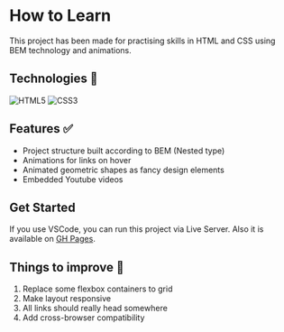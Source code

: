 # How to Learn

This project has been made for practising skills in HTML and CSS using BEM technology and animations.


## Technologies :hammer:
![HTML5](https://img.shields.io/badge/html5-%23E34F26.svg?style=for-the-badge&logo=html5&logoColor=white)
![CSS3](https://img.shields.io/badge/css3-%231572B6.svg?style=for-the-badge&logo=css3&logoColor=white)


## Features :white_check_mark:

- Project structure built according to BEM (Nested type)
- Animations for links on hover
- Animated geometric shapes as fancy design elements
- Embedded Youtube videos


## Get Started

If you use VSCode, you can run this project via Live Server. Also it is available on <a href="https://theashbringer.github.io/how-to-learn/" target="_blank">GH Pages</a>.

## Things to improve :pencil:

1. Replace some flexbox containers to grid
2. Make layout responsive
3. All links should really head somewhere
4. Add cross-browser compatibility
